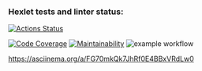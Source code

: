 ### Hexlet tests and linter status:
[![Actions Status](https://github.com/Xpamju/frontend-project-46/actions/workflows/hexlet-check.yml/badge.svg)](https://github.com/Xpamju/frontend-project-46/actions)

[![Code Coverage](https://qlty.sh/badges/ec1bee62-a50d-4417-8561-3f995893123b/test_coverage.svg)](https://qlty.sh/gh/Xpamju/projects/frontend-project-46)
[![Maintainability](https://qlty.sh/badges/ec1bee62-a50d-4417-8561-3f995893123b/maintainability.svg)](https://qlty.sh/gh/Xpamju/projects/frontend-project-46)
![example workflow](https://github.com/github/docs/actions/workflows/main.yml/badge.svg)

https://asciinema.org/a/FG70mkQk7JhRf0E4BBxVRdLw0